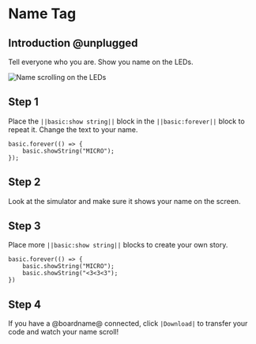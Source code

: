 # Name Tag

## Introduction @unplugged

Tell everyone who you are. Show you name on the LEDs.

![Name scrolling on the LEDs](/static/mb/projects/name-tag/name-tag.gif)

## Step 1

Place the ``||basic:show string||`` block in the ``||basic:forever||`` block to repeat it. Change the text to your name.

```blocks
basic.forever(() => {
    basic.showString("MICRO");
});
```

## Step 2

Look at the simulator and make sure it shows your name on the screen.

## Step 3

Place more ``||basic:show string||`` blocks to create your own story.

```blocks
basic.forever(() => {
    basic.showString("MICRO");
    basic.showString("<3<3<3");
})
```

## Step 4

If you have a @boardname@ connected, click ``|Download|`` to transfer your code and watch your name scroll!
